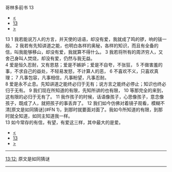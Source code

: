 ﻿





 哥林多前书 13




* [<](bible/1CO12.md)
* [13](bible/1CO.md)
* [>](bible/1CO14.md)



 
13 
1 我若能说万人的方言，并天使的话语，却没有爱，我就成了鸣的锣，响的钹一般。 
2 我若有先知讲道之能，也明白各样的奥秘，各样的知识，而且有全备的信，叫我能够移山，却没有爱，我就算不得什么。 
3 我若将所有的周济穷人，又舍己身叫人焚烧，却没有爱，仍然与我无益。  
4 爱是恒久忍耐，又有恩慈；爱是不嫉妒；爱是不自夸，不张狂， 
5 不做害羞的事，不求自己的益处，不轻易发怒，不计算人的恶， 
6 不喜欢不义，只喜欢真理； 
7 凡事包容，凡事相信，凡事盼望，凡事忍耐。  
8 爱是永不止息。先知讲道之能终必归于无有；说方言之能终必停止；知识也终必归于无有。 
9 我们现在所知道的有限，先知所讲的也有限， 
10 等那完全的来到，这有限的必归于无有了。 
11 我作孩子的时候，话语像孩子，心思像孩子，意念像孩子，既成了人，就把孩子的事丢弃了。 
12 我们如今仿佛对着镜子观看，模糊不清[原文是如同猜谜](#FN 1)，到那时就要面对面了。我如今所知道的有限，到那时就全知道，如同主知道我一样。  
13 如今常存的有信，有望，有爱这三样，其中最大的是爱。 
* [<](bible/1CO12.md)
* [13](bible/1CO.md)
* [>](bible/1CO14.md)





---


[13:12:](#V12)
原文是如同猜谜




---









